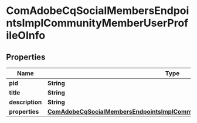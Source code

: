 
# ComAdobeCqSocialMembersEndpointsImplCommunityMemberUserProfileOInfo

## Properties
Name | Type | Description | Notes
------------ | ------------- | ------------- | -------------
**pid** | **String** |  |  [optional]
**title** | **String** |  |  [optional]
**description** | **String** |  |  [optional]
**properties** | [**ComAdobeCqSocialMembersEndpointsImplCommunityMemberUserProfileOProperties**](ComAdobeCqSocialMembersEndpointsImplCommunityMemberUserProfileOProperties.md) |  |  [optional]



